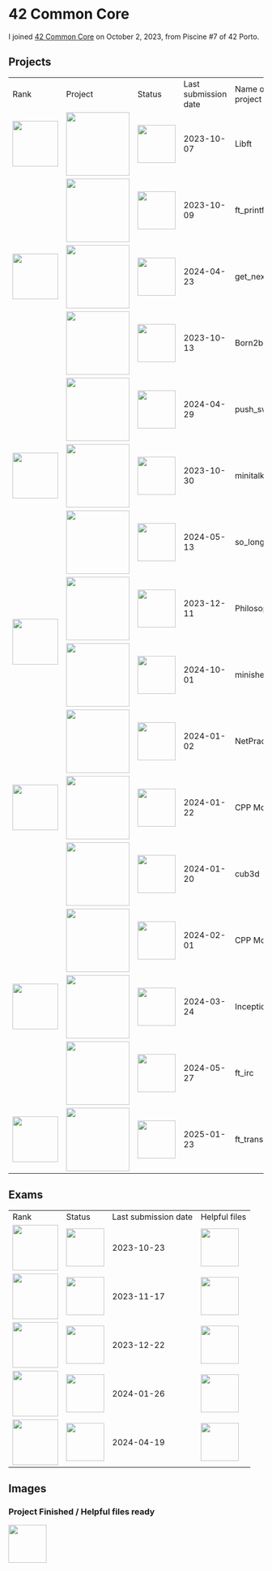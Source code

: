 # 42 Common Core
I joined <a href="https://github.com/davidmonteiro03/42-common-core">42 Common Core</a> on October 2, 2023, from Piscine #7 of 42 Porto.

## Projects
<div align="center">
    <table>
        <tr>
            <td>Rank</td>
            <td>Project</td>
            <td>Status</td>
            <td>Last submission date</td>
            <td>Name of the project</td>
        </tr>
        <!-- RANK 00 -->
        <tr>
            <td>
                <img src="https://freepngimg.com/thumb/numbers/9-2-0-number-png-thumb.png" width="90"/>
            </td>
            <td>
                <a href="https://github.com/davidmonteiro03/42-common-core-libft">
                    <img src="https://github.com/byaliego/42-project-badges/blob/main/badges/libftm.png" width="125"/>
                </a>
            </td>
            <td>
                <img src="https://cdn-icons-png.flaticon.com/512/845/845646.png" width="75"/>
            </td>
            <td>2023-10-07</td>
            <td>Libft</td>
        </tr>
        <!-- RANK 01 -->
        <tr>
            <td rowspan="3">
                <img src="https://freepngimg.com/thumb/numbers/7-2-1-number-png-thumb.png" width="90"/>
            </td>
            <td>
                <a href="https://github.com/davidmonteiro03/42-common-core-ft_printf">
                    <img src="https://github.com/byaliego/42-project-badges/blob/main/badges/ft_printfe.png" width="125"/>
                </a>
            </td>
            <td>
                <img src="https://cdn-icons-png.flaticon.com/512/845/845646.png" width="75"/>
            </td>
            <td>2023-10-09</td>
            <td>ft_printf</td>
        </tr>
        <tr>
            <td>
                <a href="https://github.com/davidmonteiro03/42-common-core-get_next_line">
                    <img src="https://github.com/byaliego/42-project-badges/blob/main/badges/get_next_linem.png" width="125"/>
                </a>
            </td>
            <td>
                <img src="https://cdn-icons-png.flaticon.com/512/845/845646.png" width="75"/>
            </td>
            <td>2024-04-23</td>
            <td>get_next_line</td>
        </tr>
        <tr>
            <td>
                <img src="https://github.com/byaliego/42-project-badges/blob/main/badges/born2berootm.png" width="125"/>
            </td>
            <td>
                <img src="https://cdn-icons-png.flaticon.com/512/845/845646.png" width="75"/>
            </td>
            <td>2023-10-13</td>
            <td>Born2beroot</td>
        </tr>
        <!-- RANK 02 -->
        <tr>
            <td rowspan="3">
                <img src="https://freepngimg.com/thumb/numbers/2-2-2-number-png-thumb.png" width="90"/>
            </td>
            <td>
                <a href="https://github.com/davidmonteiro03/42-common-core-push_swap">
                    <img src="https://raw.githubusercontent.com/byaliego/42-project-badges/main/badges/push_swapm.png" width="125"/>
                </a>
            </td>
            <td>
                <img src="https://cdn-icons-png.flaticon.com/512/845/845646.png" width="75"/>
            </td>
            <td>2024-04-29</td>
            <td>push_swap</td>
        </tr>
        <tr>
            <td>
                <a href="https://github.com/davidmonteiro03/42-common-core-minitalk">
                    <img src="https://raw.githubusercontent.com/byaliego/42-project-badges/main/badges/minitalkm.png" width="125"/>
                </a>
            </td>
            <td>
                <img src="https://cdn-icons-png.flaticon.com/512/845/845646.png" width="75"/>
            </td>
            <td>2023-10-30</td>
            <td>minitalk</td>
        </tr>
        <tr>
            <td>
                <a href="https://github.com/davidmonteiro03/42-common-core-so_long">
                    <img src="https://raw.githubusercontent.com/byaliego/42-project-badges/main/badges/so_longm.png" width="125"/>
                </a>
            </td>
            <td>
                <img src="https://cdn-icons-png.flaticon.com/512/845/845646.png" width="75"/>
            </td>
            <td>2024-05-13</td>
            <td>so_long</td>
        </tr>
        <!-- RANK 03 -->
        <tr>
            <td rowspan="2">
                <img src="https://freepngimg.com/thumb/numbers/5-2-3-number-png-thumb.png" width="90"/>
            </td>
            <td>
                <a href="https://github.com/davidmonteiro03/42-common-core-philosophers">
                    <img src="https://github.com/byaliego/42-project-badges/blob/main/badges/philosopherse.png" width="125"/>
                </a>
            </td>
            <td>
                <img src="https://cdn-icons-png.flaticon.com/512/845/845646.png" width="75"/>
            </td>
            <td>2023-12-11</td>
            <td>Philosophers</td>
        </tr>
        <tr>
            <td>
                <a href="https://github.com/davidmonteiro03/42-common-core-minishell">
                    <img src="https://github.com/byaliego/42-project-badges/blob/main/badges/minishellm.png" width="125"/>
                </a>
            </td>
            <td>
                <img src="https://cdn-icons-png.flaticon.com/512/845/845646.png" width="75"/>
            </td>
            <td>2024-10-01</td>
            <td>minishell</td>
        </tr>
        <!-- RANK 04 -->
        <tr>
            <td rowspan="3">
                <img src="https://freepngimg.com/thumb/numbers/1-2-4-number-png-thumb.png" width="90"/>
            </td>
            <td>
                <a href="https://github.com/davidmonteiro03/42-common-core-netpractice">
                    <img src="https://github.com/byaliego/42-project-badges/blob/main/badges/netpracticem.png" width="125"/>
                </a>
            </td>
            <td>
                <img src="https://cdn-icons-png.flaticon.com/512/845/845646.png" width="75"/>
            </td>
            <td>2024-01-02</td>
            <td>NetPractice</td>
        </tr>
        <tr>
            <td>
                <a href="https://github.com/davidmonteiro03/42-common-core-cpp-modules">
                    <img src="https://github.com/byaliego/42-project-badges/blob/main/badges/cppm.png" width="125"/>
                </a>
            </td>
            <td>
                <img src="https://cdn-icons-png.flaticon.com/512/845/845646.png" width="75"/>
            </td>
            <td>2024-01-22</td>
            <td>CPP Modules</td>
        </tr>
        <tr>
            <td>
                <a href="https://github.com/davidmonteiro03/42-common-core-cub3d">
                    <img src="https://github.com/byaliego/42-project-badges/blob/main/badges/cub3dm.png" width="125"/>
                </a>
            </td>
            <td>
                <img src="https://cdn-icons-png.flaticon.com/512/845/845646.png" width="75"/>
            </td>
            <td>2024-01-20</td>
            <td>cub3d</td>
        </tr>
        <!-- RANK 05 -->
        <tr>
            <td rowspan="3">
                <img src="https://freepngimg.com/thumb/numbers/11-2-5-number-png-thumb.png" width="90"/>
            </td>
            <td>
                <a href="https://github.com/davidmonteiro03/42-common-core-cpp-modules">
                    <img src="https://github.com/byaliego/42-project-badges/blob/main/badges/cppm.png" width="125"/>
                </a>
            </td>
            <td>
                <img src="https://cdn-icons-png.flaticon.com/512/845/845646.png" width="75"/>
            </td>
            <td>2024-02-01</td>
            <td>CPP Modules</td>
        </tr>
        <tr>
            <td>
                <a href="https://github.com/davidmonteiro03/42-common-core-inception">
                    <img src="https://github.com/byaliego/42-project-badges/blob/main/badges/inceptionm.png" width="125"/>
                </a>
            </td>
            <td>
                <img src="https://cdn-icons-png.flaticon.com/512/845/845646.png" width="75"/>
            </td>
            <td>2024-03-24</td>
            <td>Inception</td>
        </tr>
        <tr>
            <td>
                <a href="https://github.com/davidmonteiro03/42-common-core-ft_irc">
                    <img src="https://github.com/byaliego/42-project-badges/blob/main/badges/ft_ircm.png" width="125"/>
                </a>
            </td>
            <td>
                <img src="https://cdn-icons-png.flaticon.com/512/845/845646.png" width="75"/>
            </td>
            <td>2024-05-27</td>
            <td>ft_irc</td>
        </tr>
        <!-- RANK 06 -->
        <tr>
            <td>
                <img src="https://freepngimg.com/thumb/numbers/8-2-6-number-png-thumb.png" width="90"/>
            </td>
            <td>
                <a href="https://github.com/davidmonteiro03/42-common-core-ft_transcendence">
                    <img src="https://github.com/ayogun/42-project-badges/blob/main/badges/ft_transcendencem.png" width="125"/>
                </a>
            </td>
            <td>
                <img src="https://cdn-icons-png.flaticon.com/512/845/845646.png" width="75"/>
            </td>
            <td>2025-01-23</td>
            <td>ft_transcendence</td>
        </tr>
    </table>
</div>

## Exams
<div align="center">
    <table>
        <tr>
            <td>Rank</td>
            <td>Status</td>
            <td>Last submission date</td>
            <td>Helpful files</td>
        </tr>
        <!-- RANK 02 -->
        <tr>
            <td>
                <a href="https://github.com/davidmonteiro03/42-Cursus/tree/main/Exams/EXAM-RANK-02">
                    <img src="https://freepngimg.com/thumb/numbers/2-2-2-number-png-thumb.png" width="90"/>
                </a>
            </td>
            <td>
                <img src="https://cdn-icons-png.flaticon.com/512/845/845646.png" width="75"/>
            </td>
            <td>2023-10-23</td>
            <td>
                <a href="https://github.com/davidmonteiro03/42-Cursus/tree/main/Exams/EXAM-RANK-02">
                    <img src="https://cdn-icons-png.flaticon.com/512/845/845646.png" width="75"/>
                </a>
            </td>
        </tr>
        <!-- RANK 03 -->
        <tr>
            <td>
                <a href="https://github.com/davidmonteiro03/42-Cursus/tree/main/Exams/EXAM-RANK-03">
                    <img src="https://freepngimg.com/thumb/numbers/5-2-3-number-png-thumb.png" width="90"/>
                </a>
            </td>
            <td>
                <img src="https://cdn-icons-png.flaticon.com/512/845/845646.png" width="75"/>
            </td>
            <td>2023-11-17</td>
            <td>
                <a href="https://github.com/davidmonteiro03/42-Cursus/tree/main/Exams/EXAM-RANK-03">
                    <img src="https://cdn-icons-png.flaticon.com/512/845/845646.png" width="75"/>
                </a>
            </td>
        </tr>
        <!-- RANK 04 -->
        <tr>
            <td>
                <a href="https://github.com/davidmonteiro03/42-Cursus/tree/main/Exams/EXAM-RANK-04">
                    <img src="https://freepngimg.com/thumb/numbers/1-2-4-number-png-thumb.png" width="90"/>
                </a>
            </td>
            <td>
                <img src="https://cdn-icons-png.flaticon.com/512/845/845646.png" width="75"/>
            </td>
            <td>2023-12-22</td>
            <td>
                <a href="https://github.com/davidmonteiro03/42-Cursus/tree/main/Exams/EXAM-RANK-04">
                    <img src="https://cdn-icons-png.flaticon.com/512/845/845646.png" width="75"/>
                </a>
            </td>
        </tr>
        <!-- RANK 05 -->
        <tr>
            <td>
                <a href="https://github.com/davidmonteiro03/42-Cursus/tree/main/Exams/EXAM-RANK-05">
                    <img src="https://freepngimg.com/thumb/numbers/11-2-5-number-png-thumb.png" width="90"/>
                </a>
            </td>
            <td>
                <img src="https://cdn-icons-png.flaticon.com/512/845/845646.png" width="75"/>
            </td>
            <td>2024-01-26</td>
            <td>
                <a href="https://github.com/davidmonteiro03/42-Cursus/tree/main/Exams/EXAM-RANK-05">
                    <img src="https://cdn-icons-png.flaticon.com/512/845/845646.png" width="75"/>
                </a>
            </td>
        </tr>
        <!-- RANK 06 -->
        <tr>
            <td>
                <a href="https://github.com/davidmonteiro03/42-Cursus/tree/main/Exams/EXAM-RANK-06">
                    <img src="https://freepngimg.com/thumb/numbers/8-2-6-number-png-thumb.png" width="90"/>
                </a>
            </td>
            <td>
                <img src="https://cdn-icons-png.flaticon.com/512/845/845646.png" width="75"/>
            </td>
            <td>2024-04-19</td>
            <td>
                <a href="https://github.com/davidmonteiro03/42-Cursus/tree/main/Exams/EXAM-RANK-06">
                    <img src="https://cdn-icons-png.flaticon.com/512/845/845646.png" width="75"/>
                </a>
            </td>
        </tr>
    </table>
</div>

## Images

### Project Finished / Helpful files ready

<img src="https://cdn-icons-png.flaticon.com/512/845/845646.png" width="75"/>
